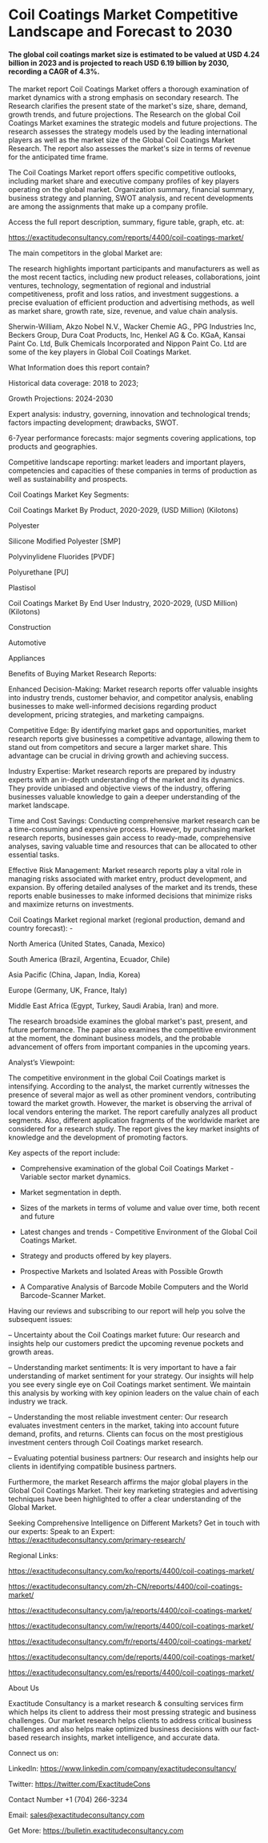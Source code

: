 # Coil Coatings Market Competitive Landscape and Forecast to 2030

#### The global coil coatings market size is estimated to be valued at USD 4.24 billion in 2023 and is projected to reach USD 6.19 billion by 2030, recording a CAGR of 4.3%.

The market report Coil Coatings Market offers a thorough examination of market dynamics with a strong emphasis on secondary research. The Research clarifies the present state of the market's size, share, demand, growth trends, and future projections. The Research on the global Coil Coatings Market examines the strategic models and future projections. The research assesses the strategy models used by the leading international players as well as the market size of the Global Coil Coatings Market Research. The report also assesses the market's size in terms of revenue for the anticipated time frame.

The Coil Coatings Market report offers specific competitive outlooks, including market share and executive company profiles of key players operating on the global market. Organization summary, financial summary, business strategy and planning, SWOT analysis, and recent developments are among the assignments that make up a company profile.

Access the full report description, summary, figure table, graph, etc. at:

https://exactitudeconsultancy.com/reports/4400/coil-coatings-market/

The main competitors in the global Market are:

The research highlights important participants and manufacturers as well as the most recent tactics, including new product releases, collaborations, joint ventures, technology, segmentation of regional and industrial competitiveness, profit and loss ratios, and investment suggestions. a precise evaluation of efficient production and advertising methods, as well as market share, growth rate, size, revenue, and value chain analysis.

Sherwin-William, Akzo Nobel N.V., Wacker Chemie AG., PPG Industries Inc, Beckers Group, Dura Coat Products, Inc, Henkel AG & Co. KGaA, Kansai Paint Co. Ltd, Bulk Chemicals Incorporated and Nippon Paint Co. Ltd are some of the key players in Global Coil Coatings Market.

What Information does this report contain? 

Historical data coverage: 2018 to 2023;

Growth Projections: 2024-2030

Expert analysis: industry, governing, innovation and technological trends; factors impacting development; drawbacks, SWOT. 

6-7year performance forecasts: major segments covering applications, top products and geographies. 

Competitive landscape reporting: market leaders and important players, competencies and capacities of these companies in terms of production as well as sustainability and prospects.

Coil Coatings Market Key Segments:

Coil Coatings Market By Product, 2020-2029, (USD Million) (Kilotons)

Polyester

Silicone Modified Polyester [SMP]

Polyvinylidene Fluorides [PVDF]

Polyurethane [PU]

Plastisol

Coil Coatings Market By End User Industry, 2020-2029, (USD Million) (Kilotons)

Construction

Automotive

Appliances

Benefits of Buying Market Research Reports:

Enhanced Decision-Making: Market research reports offer valuable insights into industry trends, customer behavior, and competitor analysis, enabling businesses to make well-informed decisions regarding product development, pricing strategies, and marketing campaigns.

Competitive Edge: By identifying market gaps and opportunities, market research reports give businesses a competitive advantage, allowing them to stand out from competitors and secure a larger market share. This advantage can be crucial in driving growth and achieving success.

Industry Expertise: Market research reports are prepared by industry experts with an in-depth understanding of the market and its dynamics. They provide unbiased and objective views of the industry, offering businesses valuable knowledge to gain a deeper understanding of the market landscape.

Time and Cost Savings: Conducting comprehensive market research can be a time-consuming and expensive process. However, by purchasing market research reports, businesses gain access to ready-made, comprehensive analyses, saving valuable time and resources that can be allocated to other essential tasks.

Effective Risk Management: Market research reports play a vital role in managing risks associated with market entry, product development, and expansion. By offering detailed analyses of the market and its trends, these reports enable businesses to make informed decisions that minimize risks and maximize returns on investments.

Coil Coatings Market regional market (regional production, demand and country forecast): -

North America (United States, Canada, Mexico)

South America (Brazil, Argentina, Ecuador, Chile)

Asia Pacific (China, Japan, India, Korea)

Europe (Germany, UK, France, Italy)

Middle East Africa (Egypt, Turkey, Saudi Arabia, Iran) and more.

The research broadside examines the global market's past, present, and future performance. The paper also examines the competitive environment at the moment, the dominant business models, and the probable advancement of offers from important companies in the upcoming years.

Analyst’s Viewpoint:

The competitive environment in the global Coil Coatings market is intensifying. According to the analyst, the market currently witnesses the presence of several major as well as other prominent vendors, contributing toward the market growth. However, the market is observing the arrival of local vendors entering the market. The report carefully analyzes all product segments. Also, different application fragments of the worldwide market are considered for a research study. The report gives the key market insights of knowledge and the development of promoting factors.

Key aspects of the report include:

- Comprehensive examination of the global Coil Coatings Market - Variable sector market dynamics.

- Market segmentation in depth.

- Sizes of the markets in terms of volume and value over time, both recent and future

- Latest changes and trends - Competitive Environment of the Global Coil Coatings Market.

- Strategy and products offered by key players.

- Prospective Markets and Isolated Areas with Possible Growth

- A Comparative Analysis of Barcode Mobile Computers and the World Barcode-Scanner Market.

Having our reviews and subscribing to our report will help you solve the subsequent issues:

– Uncertainty about the Coil Coatings market future: Our research and insights help our customers predict the upcoming revenue pockets and growth areas.

– Understanding market sentiments: It is very important to have a fair understanding of market sentiment for your strategy. Our insights will help you see every single eye on Coil Coatings market sentiment. We maintain this analysis by working with key opinion leaders on the value chain of each industry we track.

– Understanding the most reliable investment center: Our research evaluates investment centers in the market, taking into account future demand, profits, and returns. Clients can focus on the most prestigious investment centers through Coil Coatings market research.

– Evaluating potential business partners: Our research and insights help our clients in identifying compatible business partners.

Furthermore, the market Research affirms the major global players in the Global Coil Coatings Market. Their key marketing strategies and advertising techniques have been highlighted to offer a clear understanding of the Global Market.

Seeking Comprehensive Intelligence on Different Markets? Get in touch with our experts: Speak to an Expert: https://exactitudeconsultancy.com/primary-research/

Regional Links:

https://exactitudeconsultancy.com/ko/reports/4400/coil-coatings-market/

https://exactitudeconsultancy.com/zh-CN/reports/4400/coil-coatings-market/

https://exactitudeconsultancy.com/ja/reports/4400/coil-coatings-market/

https://exactitudeconsultancy.com/iw/reports/4400/coil-coatings-market/

https://exactitudeconsultancy.com/fr/reports/4400/coil-coatings-market/

https://exactitudeconsultancy.com/de/reports/4400/coil-coatings-market/

https://exactitudeconsultancy.com/es/reports/4400/coil-coatings-market/

About Us

Exactitude Consultancy is a market research & consulting services firm which helps its client to address their most pressing strategic and business challenges. Our market research helps clients to address critical business challenges and also helps make optimized business decisions with our fact-based research insights, market intelligence, and accurate data.

Connect us on:

LinkedIn: https://www.linkedin.com/company/exactitudeconsultancy/

Twitter: https://twitter.com/ExactitudeCons

Contact Number +1 (704) 266-3234

Email: sales@exactitudeconsultancy.com

Get More: https://bulletin.exactitudeconsultancy.com
